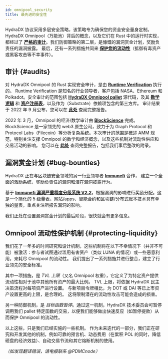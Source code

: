 ```yaml
---
id: omnipool_security
title: 最先进的安全性
---
```


HydraDX 协议采用多层安全策略，该策略专为确保您的资金安全量身定制。HydraDX Omnipool（万能池）背后的概念，以及它们在 Rust 中的运行时实现，都经过了 **[严格的审计](#audits)**。我们防御策略的第二层，是慷慨的漏洞赏金计划，奖励负责任的漏洞披露。 最后，还有一系列措施共同来 **[保护您的流动性](#protecting-liquidity)**（抵御有毒资产或黑客攻击等不幸事件）。

## 审计 {#audits}

对 HydraDX Omnipool 的 Rust 实现安全审计，是由 **[Runtime Verification](https://runtimeverification.com/)** 执行的。 Runtime Verification 是知名的行业领导者，客户包括 NASA、Ethereum 和 Polkadot。安全审计的范围包括 **[HydraDX Omnipool pallet](https://github.com/galacticcouncil/HydraDX-node/blob/master/pallets/omnipool/src/)** 源代码，及其 **[数学逻辑](https://github.com/galacticcouncil/HydraDX-math/tree/main/src/omnipool)** 和 **[资产注册表](https://github.com/galacticcouncil/warehouse/tree/main/asset-registry)**，以及作为（Substrate）依赖项包含的第三方库。 审计结果于 2022 年 9 月公布，您可以在 **[此处](https://github.com/galacticcouncil/HydraDX-audit-reports/blob/main/220907-Runtime-Verification-Security-Audit.pdf)** 查阅完整报告。

2022 年 3 月，Omnipool 的经济/数学审计由 **[BlockScience](https://block.science/)** 完成。 BlockScience 是一家领先的 web3 原生公司，致力于为 Graph Protocol 和 Protocol Labs（Filecoin）等分析复杂系统。本次审计的范围是概述 AMM 规范，特别关注支撑 Omnipool 的数学和经济概念，以及这些机制对流动性供应和交易活动的影响。 您可以在 **[此处](https://github.com/galacticcouncil/HydraDX-audit-reports/blob/main/220322-BlockScience-Omnipool-Report%2Baddendum-by-HydraDX.pdf)** 查阅完整报告，包括我们事后整改的附录。

## 漏洞赏金计划 {#bug-bounties}

HydraDX 正在与区块链安全领域的另一行业领导者 **[Immunefi](https://immunefi.com/)** 合作， 建立一个全面的激励系统，奖励负责任的漏洞和潜在漏洞披露行为。

基于 **[Immunefi 漏洞严重程度分级系统 V2.2](https://immunefi.com/immunefi-vulnerability-severity-classification-system-v2-2/)**，根据漏洞的影响进行奖励分配。这是一个简化的 5 级量表，网站/apps、智能合约和区块链/分布式账本技术具有单独的量表，重点关注所报告漏洞的影响。 

我们正处在设置漏洞赏金计划的最后阶段，很快就会有更多信息。

## Omnipool 流动性保护机制 {#protecting-liquidity}

我们花了一年多的时间研究和设计机制，这些机制将在以下不幸情况下（并非不可能）被激活：参与者试图通过滥用有害资产（类似 LUNA 的情况）或一些恶意利用，来耗尽 Omnipool 的流动性。 我们提出了一系列措施并进行整合，建立了行业领先的安全标准。

其中一项措施，是 *TVL 上限*（又名 Omnipool 权重），它定义了为特定资产提供流动性相对于池中其他所有资产的最大比例。 TVL 上限，将依据 HydraDX 民主决策流程对每项资产进行设置。 与新项目令牌相比，为 DOT 或 DAI 等已上市资产设置更高的上限，是合理的。 这将限制潜在的流动性攻击可能会造成的损害。

另一种防御机制，是 *目标函数暂停*。通过这一机制，HydraDX 技术委员会可暂停调用我们 pallet 特定函数的交易，以便我们能够做出快速反应（如暂停提款）从而保护 Omnipool 的流动性。

以上这些，只是我们已经实施的一些机制。 作为未来迭代的一部分，我们正在研究和开发其他的机制，例如可靠的预言机、动态费用（在累积 POL 的同时，降低砸盘的经济效益）、自动交易节流和其它熔断机制的使用。

*（如发现翻译错误，请电报联系 @PDMCnode）*

